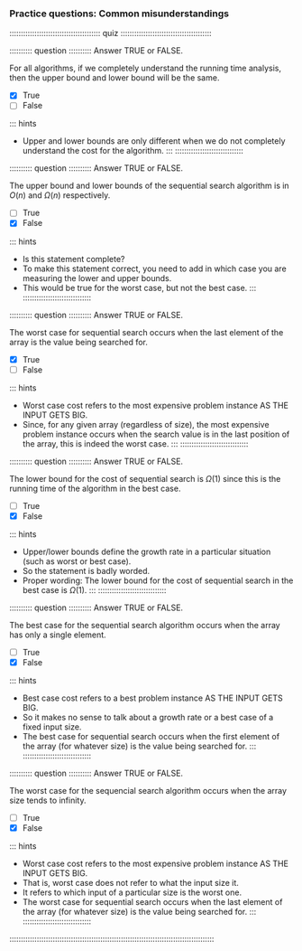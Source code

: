 
### Practice questions: Common misunderstandings

:::::::::::::::::::::::::::::::::::::::: quiz ::::::::::::::::::::::::::::::::::::::::

:::::::::: question ::::::::::
Answer TRUE or FALSE.

For all algorithms, if we completely
understand the running time analysis, then the upper bound
and lower bound will be the same.

- [x] True
- [ ] False

::: hints
- Upper and lower bounds are only different when we do not
completely understand the cost for the algorithm.
:::
::::::::::::::::::::::::::::::



:::::::::: question ::::::::::
Answer TRUE or FALSE.

The upper bound and lower bounds of the
sequential search algorithm is in $O(n)$
and $\Omega(n)$ respectively.


- [ ] True
- [x] False

::: hints
- Is this statement complete?
- To make this statement correct, you need to add in which
case you are measuring the lower and upper bounds.
- This would be true for the worst case, but not the best case.
:::
::::::::::::::::::::::::::::::



:::::::::: question ::::::::::
Answer TRUE or FALSE.

The worst case for sequential search occurs
when the last element of the array is the value being
searched for.

- [x] True
- [ ] False

::: hints
- Worst case cost refers to the most expensive problem instance 
AS THE INPUT GETS BIG.
- Since, for any given array (regardless of size), the most
expensive problem instance occurs when the search value is in
the last position of the array, this is indeed the worst case.
:::
::::::::::::::::::::::::::::::



:::::::::: question ::::::::::
Answer TRUE or FALSE.

The lower bound for the cost of sequential search
is $\Omega(1)$ since this is the running
time of the algorithm in the best case.

- [ ] True
- [x] False

::: hints
- Upper/lower bounds define the growth rate in a particular
situation (such as worst or best case).
- So the statement is badly worded.
- Proper wording: The lower bound for the cost of sequential search in
the best case is $\Omega(1)$.
:::
::::::::::::::::::::::::::::::



:::::::::: question ::::::::::
Answer TRUE or FALSE.

The best case for the sequential search
algorithm occurs when the array has only a single element.


- [ ] True
- [x] False

::: hints
- Best case cost refers to a best problem instance 
AS THE INPUT GETS BIG.
- So it makes no sense to talk about a growth rate or a best
case of a fixed input size.
- The best case for sequential search occurs when the first
element of the array (for whatever size) is the value being
searched for.
:::
::::::::::::::::::::::::::::::



:::::::::: question ::::::::::
Answer TRUE or FALSE.

The worst case for the sequencial search
algorithm occurs when the array size tends to infinity.

- [ ] True
- [x] False

::: hints
- Worst case cost refers to the most expensive problem
instance AS THE INPUT GETS BIG.
- That is, worst case does not refer to what the input size it.
- It refers to which input of a particular size is the worst one.
- The worst case for sequential search occurs when the last
element of the array (for whatever size) is the value being
searched for.
:::
::::::::::::::::::::::::::::::

::::::::::::::::::::::::::::::::::::::::::::::::::::::::::::::::::::::::::::::::::::::::::

